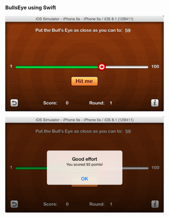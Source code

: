 ### BullsEye using Swift

![alt text](https://raw.githubusercontent.com/fadieh/bullseye_swift/master/mainscreen.png "The Main Screen")

![alt text](https://raw.githubusercontent.com/fadieh/bullseye_swift/master/alertscreen.png "The Alert Screen")